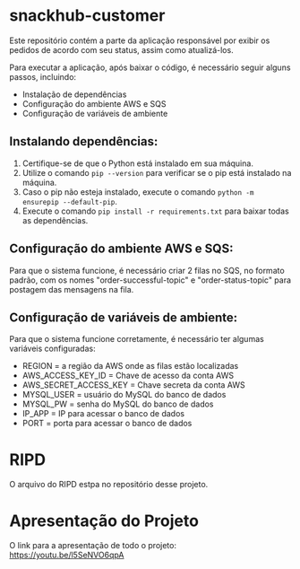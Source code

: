 # snackhub-customer

Este repositório contém a parte da aplicação responsável por exibir os pedidos de acordo com seu status, assim como atualizá-los.

Para executar a aplicação, após baixar o código, é necessário seguir alguns passos, incluindo:

- Instalação de dependências
- Configuração do ambiente AWS e SQS
- Configuração de variáveis de ambiente

## Instalando dependências:

1. Certifique-se de que o Python está instalado em sua máquina.
2. Utilize o comando `pip --version` para verificar se o pip está instalado na máquina.
3. Caso o pip não esteja instalado, execute o comando `python -m ensurepip --default-pip`.
4. Execute o comando `pip install -r requirements.txt` para baixar todas as dependências.

## Configuração do ambiente AWS e SQS:

Para que o sistema funcione, é necessário criar 2 filas no SQS, no formato padrão, com os nomes "order-successful-topic" e "order-status-topic" para postagem das mensagens na fila.

## Configuração de variáveis de ambiente:

Para que o sistema funcione corretamente, é necessário ter algumas variáveis configuradas:

- REGION = a região da AWS onde as filas estão localizadas
- AWS_ACCESS_KEY_ID = Chave de acesso da conta AWS
- AWS_SECRET_ACCESS_KEY = Chave secreta da conta AWS
- MYSQL_USER = usuário do MySQL do banco de dados
- MYSQL_PW = senha do MySQL do banco de dados
- IP_APP = IP para acessar o banco de dados
- PORT = porta para acessar o banco de dados

# RIPD

O arquivo do RIPD estpa no repositório desse projeto.

# Apresentação do Projeto
O link para a apresentação de todo o projeto: https://youtu.be/l5SeNVO6qpA
